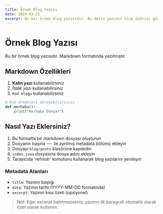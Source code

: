 ```yaml
---
title: Örnek Blog Yazısı
date: 2024-03-21
excerpt: Bu bir örnek blog yazısıdır. Bu metin yazının kısa özetini gösterir.
---
```


# Örnek Blog Yazısı

Bu bir örnek blog yazısıdır. Markdown formatında yazılmıştır.

## Markdown Özellikleri

1. **Kalın yazı** kullanabilirsiniz
2. *İtalik yazı* kullanabilirsiniz
3. `Kod bloğu` kullanabilirsiniz

```python
# Kod örnekleri ekleyebilirsiniz
def merhaba():
    print("Merhaba Dünya!")
```

## Nasıl Yazı Eklersiniz?

1. Bu formatta bir markdown dosyası oluşturun
2. Dosyanın başına --- ile ayrılmış metadata bölümü ekleyin
3. Dosyayı `blog/posts` klasörüne kaydedin
4. `index.json` dosyasına dosya adını ekleyin
5. Tarayıcıda 'refresh' komutunu kullanarak blog yazılarını yenileyin

### Metadata Alanları

- `title`: Yazının başlığı
- `date`: Yazının tarihi (YYYY-MM-DD formatında)
- `excerpt`: Yazının kısa özeti (opsiyonel)

> Not: Eğer excerpt belirtmezseniz, yazının ilk paragrafı otomatik olarak özet olarak kullanılır. 